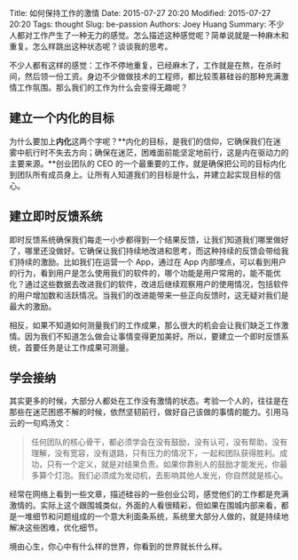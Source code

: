 Title: 如何保持工作的激情
Date: 2015-07-27 20:20
Modified: 2015-07-27 20:20
Tags: thought
Slug: be-passion
Authors: Joey Huang
Summary: 不少人都对工作产生了一种无力的感觉。怎么描述这种感觉呢？简单说就是一种麻木和重复。怎么样跳出这种状态呢？谈谈我的思考。


不少人都有这样的感觉：工作不停地重复，已经麻木了，工作就是在熬，在杀时间，然后领一份工资。身边不少做做技术的工程师，都比较羡慕硅谷的那种充满激情工作氛围。那么我们的工作为什么会变得无趣呢？

## 建立一个内化的目标

为什么要加上**内化**这两个字呢？**内化的目标，是我们的信仰，它确保我们在迷雾中航行时不失去方向；确保在迷茫，困难面前能坚定地前行，这是内在驱动力的主要来源。**创业团队的 CEO 的一个最重要的工作，就是确保把公司的目标内化到团队所有成员身上。让所有人知道我们的目标是什么，并建立起实现目标的信心。

## 建立即时反馈系统

即时反馈系统确保我们每走一小步都得到一个结果反馈，让我们知道我们哪里做好了，哪里还没做好。它确保让我们持续地改进和思考，而这种持续的反馈会带给我们持续的激励。比如我们在运营一个 App，通过在 App 内部埋点，可以看到用户的行为，看到用户是怎么使用我们的软件的，哪个功能是用户常用的，能不能优化？通过这些数据去改进我们的软件，改进后继续观察用户的使用情况，包括软件的用户增加数和活跃情况。当我们的改进能带来一些正向反馈时，这无疑对我们是最大的激励。

相反，如果不知道如何测量我们的工作成果，那么很大的机会会让我们缺乏工作激情。因为我们不知道怎么做会让事情变得更加美好。所以，要建立一个即时反馈系统，首要任务是让工作成果可测量。

## 学会接纳

其实更多的时候，大部分人都处在工作没有激情的状态。考验一个人的，往往是在那些在迷茫困惑不解的时候，依然坚韧前行，做好自己该做的事情的能力。引用马云的一句鸡汤文：

> 任何团队的核心骨干，都必须学会在没有鼓励，没有认可，没有帮助，没有理解，没有宽容，没有退路，只有压力的情况下，一起和团队获得胜利。成功，只有一个定义，就是对结果负责。如果你靠别人的鼓励才能发光，你最多算个灯泡。我们必须成为发动机，去影响其他人发光，你自然就是核心。

经常在网络上看到一些文章，描述硅谷的一些创业公司，感觉他们的工作都是充满激情的。实际上这个跟围城类似，外面的人看很精彩，但如果在围城内部来看，都是一堆细节和问题组成的一个意大利面条系统，系统里大部分人做的，就是持续地解决这些困难，优化细节。

境由心生，你心中有什么样的世界，你看到的世界就长什么样。
